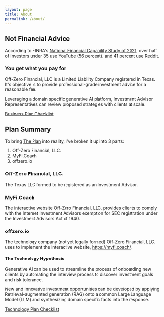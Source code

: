 ```yaml
---
layout: page
title: About
permalink: /about/
---
```


## Not Financial Advice
According to FINRA's [National Financial Capability Study of 2021](https://finrafoundation.org/sites/finrafoundation/files/NFCS-Investor-Report-Changing-Landscape.pdf), over half of investors under 35 use YouTube (56 percent), and 41 percent use Reddit.

### You get what you pay for
Off-Zero Financial, LLC is a Limited Liability Company registered in Texas. It's objective is to provide professional-grade investment advice for a reasonable fee. 

Leveraging a domain specific generative AI platform, Investment Advisor Representatives can review proposed strategies with clients at scale.

[Business Plan Checklist](plan/checklist_business.md)

## Plan Summary
To bring [The Plan](/plan.md) into reality, I've broken it up into 3 parts: 
1. Off-Zero Financial, LLC.
1. MyFi.Coach
1. offzero.io

### Off-Zero Financial, LLC. 
The Texas LLC formed to be registered as an Investment Advisor.

### MyFi.Coach
The interactive website Off-Zero Financial, LLC. provides clients to comply with the Internet Investment Advisors exemption for SEC registration under the Investment Advisors Act of 1940.

### offzero.io
The technology company (not yet legally formed) Off-Zero Financial, LLC. uses to implement the interactive website, https://myfi.coach/.

#### The Technology Hypothesis
Generative AI can be used to streamline the process of onboarding new clients by automating the interview process to discover investment goals and risk tolerance. 

New and innovative investment opportunities can be developed by applying Retrieval-augmented generation (RAG) onto a common Large Language Model (LLM) and synthesizing domain specific facts into the response.

[Technology Plan Checklist](plan/checklist_tech.md)